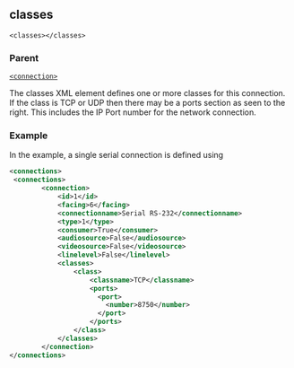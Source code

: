 ## classes

`<classes></classes>`


### Parent

[`<connection>`][1]


The classes XML element defines one or more classes for this connection.
If the class is TCP or UDP then there may be a ports section as seen to the right. This includes the IP Port number for the network connection.

### Example

In the example, a single serial connection is defined using 

```xml
<connections>
 <connections>
		<connection>
			<id>1</id>
			<facing>6</facing>
			<connectionname>Serial RS-232</connectionname>
			<type>1</type>
			<consumer>True</consumer>
			<audiosource>False</audiosource>
			<videosource>False</videosource>
			<linelevel>False</linelevel>
			<classes>
				<class>
					<classname>TCP</classname>
                    <ports>
                      <port>
                        <number>8750</number>
                      </port>
                    </ports>
				</class>
			</classes>
		</connection>
</connections>
```





[1]:	https://verbose-telegram-5004f902.pages.github.io/#connections-xml-connection